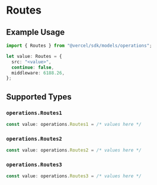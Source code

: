 # Routes

## Example Usage

```typescript
import { Routes } from "@vercel/sdk/models/operations";

let value: Routes = {
  src: "<value>",
  continue: false,
  middleware: 6188.26,
};
```

## Supported Types

### `operations.Routes1`

```typescript
const value: operations.Routes1 = /* values here */
```

### `operations.Routes2`

```typescript
const value: operations.Routes2 = /* values here */
```

### `operations.Routes3`

```typescript
const value: operations.Routes3 = /* values here */
```

